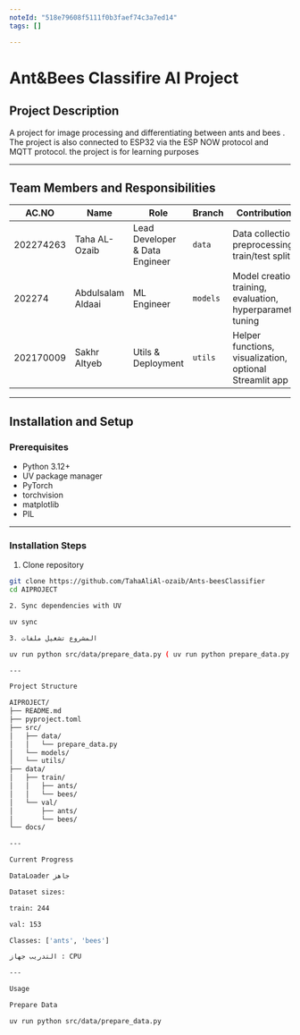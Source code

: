 ```yaml
---
noteId: "518e79608f5111f0b3faef74c3a7ed14"
tags: []

---
```


# Ant&Bees Classifire AI Project

## Project Description
A project for image processing and differentiating between ants and bees . The project is also connected to ESP32 via the ESP NOW protocol and MQTT protocol. the project is for learning purposes

_______________________________________________________________________________________________________________

## Team Members and Responsibilities

| AC.NO     | Name          |              Role              | Branch |               Contributions                  | Files/Folder |
|-----------|---------------|--------------------------------|--------|--------------------------------------------------|----------|
| 202274263 | Taha AL-Ozaib | Lead Developer & Data Engineer | `data` | Data collection, preprocessing, train/test split | `src/data/prepare_data.py`, `data/` |
| 202274 | Abdulsalam Aldaai | ML Engineer | `models` | Model creation, training, evaluation, hyperparameter tuning | `src/models/` |
| 202170009 | Sakhr Altyeb | Utils & Deployment | `utils` | Helper functions, visualization, optional Streamlit app | `src/utils/`, `notebooks/`, `docs/` |

____________________________________________________________________________________________________________________________________
## Installation and Setup

### Prerequisites
- Python 3.12+
- UV package manager
- PyTorch
- torchvision
- matplotlib
- PIL
____________________________________________________________________________________________________________________________________
### Installation Steps
1. Clone repository
```bash
git clone https://github.com/TahaAliAl-ozaib/Ants-beesClassifier
cd AIPROJECT

2. Sync dependencies with UV

uv sync

3. المشروع تشغيل ملفات 

uv run python src/data/prepare_data.py ( uv run python prepare_data.py اكتب (data)واذا_كنت_داخل_ملف)

---

Project Structure

AIPROJECT/
├── README.md
├── pyproject.toml
├── src/
│   ├── data/
│   │   └── prepare_data.py
│   └── models/
│   └── utils/
├── data/
│   ├── train/
│   │   ├── ants/
│   │   └── bees/
│   └── val/
│       ├── ants/
│       └── bees/
└── docs/

---

Current Progress

DataLoader جاهز 

Dataset sizes:

train: 244

val: 153

Classes: ['ants', 'bees']

التدريب جهاز : CPU 

---

Usage

Prepare Data

uv run python src/data/prepare_data.py